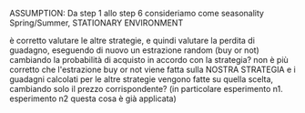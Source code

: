 ASSUMPTION:
    Da step 1 allo step 6 consideriamo come seasonality Spring/Summer, STATIONARY ENVIRONMENT

è corretto valutare le altre strategie, e quindi valutare la perdita di guadagno, eseguendo di nuovo un estrazione random (buy or not) cambiando la probabilità di acquisto in accordo con la strategia? non è più corretto che l'estrazione buy or not viene fatta sulla NOSTRA STRATEGIA e i guadagni calcolati per le altre strategie vengono fatte su quella scelta, cambiando solo il prezzo corrispondente? (in particolare esperimento n1. esperimento n2 questa cosa è già applicata)